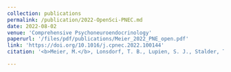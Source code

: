 ```yaml
---
collection: publications
permalink: /publication/2022-OpenSci-PNEC.md
date: 2022-08-02
venue: 'Comprehensive Psychoneuroendocrinology'
paperurl: '/files/pdf/publications/Meier_2022_PNE_open.pdf'
link: 'https://doi.org/10.1016/j.cpnec.2022.100144'
citation: '<b>Meier, M.</b>, Lonsdorf, T. B., Lupien, S. J., Stalder, T., Laufer, S., Sicorello, M., ... & Puhlmann, L. M. (2022). Open and reproducible science practices in psychoneuroendocrinology: opportunities to foster scientific progress. <i>Comprehensive Psychoneuroendocrinology</i>.https://doi.org/10.1016/j.cpnec.2022.100144'

---
```

